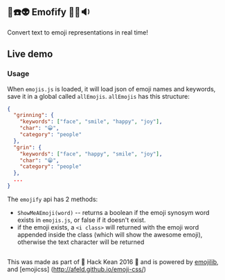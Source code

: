 ## 💾☎️👽 Emofify 👻💜🔉

Convert text to emoji representations in real time!

## Live demo


### Usage
When `emojis.js` is loaded, it will load json of emoji names and keywords, save it in a global called `allEmojis`. `allEmojis` has this structure:
```json
{
  "grinning": {
    "keywords": ["face", "smile", "happy", "joy"],
    "char": "😀",
    "category": "people"
  },
  "grin": {
    "keywords": ["face", "happy", "smile", "joy"],
    "char": "😁",
    "category": "people"
  },
  ...
}
```
The `emojify` api has 2 methods:
  * `ShowMeAEmoji(word)` -- returns a boolean if the emoji synosym word exists in `emojis.js`, or false if it doesn't exist.
  * if the emoji exists, a `<i class>` will returned with the emoji word appended inside the class (which will show the awesome emoji), otherwise the text character will be returned

##
This was made as part of 🔋 Hack Kean 2016 🔌 and  is powered by [emojilib](https://github.com/muan/emojilib), and [emojicss] (http://afeld.github.io/emoji-css/)
